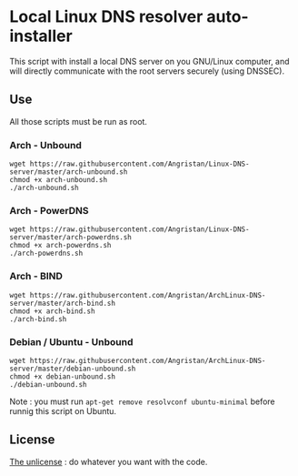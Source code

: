 # Local Linux DNS resolver auto-installer
This script with install a local DNS server on you GNU/Linux computer, and will directly communicate with the root servers securely (using DNSSEC).


## Use

All those scripts must be run as root.

### Arch - Unbound
```
wget https://raw.githubusercontent.com/Angristan/Linux-DNS-server/master/arch-unbound.sh
chmod +x arch-unbound.sh
./arch-unbound.sh
```

### Arch - PowerDNS
```
wget https://raw.githubusercontent.com/Angristan/Linux-DNS-server/master/arch-powerdns.sh
chmod +x arch-powerdns.sh
./arch-powerdns.sh
```

### Arch - BIND
```
wget https://raw.githubusercontent.com/Angristan/ArchLinux-DNS-server/master/arch-bind.sh
chmod +x arch-bind.sh
./arch-bind.sh
```

### Debian / Ubuntu - Unbound
```
wget https://raw.githubusercontent.com/Angristan/ArchLinux-DNS-server/master/debian-unbound.sh
chmod +x debian-unbound.sh
./debian-unbound.sh
```

Note : you must run `apt-get remove resolvconf ubuntu-minimal` before runnig this script on Ubuntu.


## License

[The unlicense](https://github.com/Angristan/ArchLinux-DNS-server/blob/master/LICENSE)  : do whatever you want with the code.
